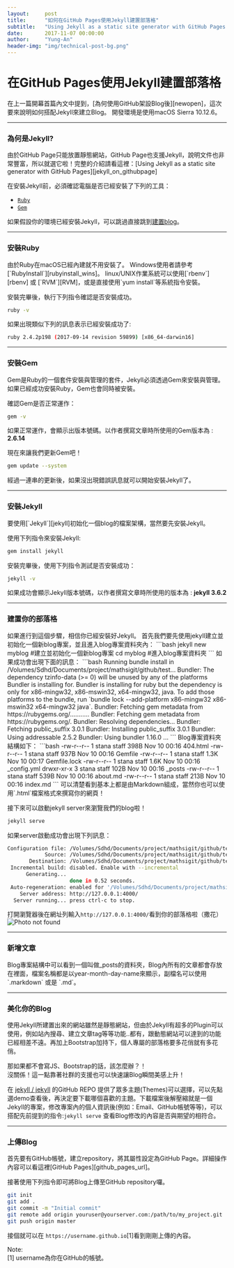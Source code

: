 ```yaml
---
layout:     post
title:      "如何在GitHub Pages使用Jekyll建置部落格"
subtitle:   "Using Jekyll as a static site generator with GitHub Pages."
date:       2017-11-07 00:00:00
author:     "Yung-An"
header-img: "img/technical-post-bg.png"
---
```


<h1>在GitHub Pages使用Jekyll建置部落格</h1>
在上一篇開幕首篇內文中提到，[為何使用GitHub架設Blog後][newopen]，這次要來說明如何搭配Jekyll來建立Blog。
開發環境是使用macOS Sierra 10.12.6。

---
<h3 id="why_jekyll">為何是Jekyll?</h3>
由於GitHub Page只能放置靜態網站，GitHub Page也支援Jekyll，說明文件也非常豐富，所以就選它啦！完整的介紹請看這裡：[Using Jekyll as a static site generator with GitHub Pages][jekyll_on_githubpage]

在安裝Jekyll前，必須確認電腦是否已經安裝了下列的工具：
* [`Ruby`][ruby]
* [`Gem`][gem]

如果假設你的環境已經安裝Jekyll，可以跳過直接跳到[建置blog](#new_blog)。

---
<h3 id="install_ruby">安裝Ruby</h3>
由於Ruby在macOS已經內建就不用安裝了。    
Windows使用者請參考[`RubyInstall`][rubyinstall_wins]。    
linux/UNIX作業系統可以使用[`rbenv`][rbenv] 或 [`RVM`][RVM]，或是直接使用`yum install`等系統指令安裝。

安裝完畢後，執行下列指令確認是否安裝成功。    
```bash
ruby -v
```

如果出現類似下列的訊息表示已經安裝成功了:    
```bash
ruby 2.4.2p198 (2017-09-14 revision 59899) [x86_64-darwin16]
```
---
<h3 id="install_gem">安裝Gem</h3>
Gem是Ruby的一個套件安裝與管理的套件，Jekyll必須透過Gem來安裝與管理。
如果已經成功安裝Ruby，Gem也會同時被安裝。

確認Gem是否正常運作：    
```bash
gem -v
```    
如果正常運作，會顯示出版本號碼。以作者撰寫文章時所使用的Gem版本為 : **2.6.14**

現在來讓我們更新Gem吧！    
```bash
gem update --system
```
經過一連串的更新後，如果沒出現錯誤訊息就可以開始安裝Jekyll了。

---
<h3 id="install_jekyll">安裝Jekyll</h3>
要使用[`Jekyll`][jekyll]初始化一個blog的檔案架構，當然要先安裝Jekyll。

使用下列指令來安裝Jekyll:    
```bash
gem install jekyll
```    
安裝完畢後，使用下列指令測試是否安裝成功：    
```bash
jekyll -v
```    
如果成功會顯示Jekyll版本號碼，以作者撰寫文章時所使用的版本為 : **jekyll 3.6.2**

---
<h3 id="new_blog">建置你的部落格</h3>
如果進行到這個步驟，相信你已經安裝好Jekyll。    
首先我們要先使用jekyll建立並初始化一個新blog專案，並且進入blog專案資料夾內：    
```bash
jekyll new myblog #建立並初始化一個新blog專案
cd myblog         #進入blog專案資料夾
```
如果成功會出現下面的訊息：
```bash
Running bundle install in /Volumes/Sdhd/Documents/project/mathsigit/github/test...
  Bundler: The dependency tzinfo-data (>= 0) will be unused by any of the platforms Bundler is installing for. Bundler is installing for ruby but the dependency is only for x86-mingw32, x86-mswin32, x64-mingw32, java. To add those platforms to the bundle, run `bundle lock --add-platform x86-mingw32 x86-mswin32 x64-mingw32 java`.
  Bundler: Fetching gem metadata from https://rubygems.org/...........
  Bundler: Fetching gem metadata from https://rubygems.org/.
  Bundler: Resolving dependencies...
  Bundler: Fetching public_suffix 3.0.1
  Bundler: Installing public_suffix 3.0.1
  Bundler: Using addressable 2.5.2
  Bundler: Using bundler 1.16.0
  ...
```
Blog專案資料夾結構如下：
```bash
-rw-r--r--  1 stana  staff   398B Nov 10 00:16 404.html
-rw-r--r--  1 stana  staff   937B Nov 10 00:16 Gemfile
-rw-r--r--  1 stana  staff   1.3K Nov 10 00:17 Gemfile.lock
-rw-r--r--  1 stana  staff   1.6K Nov 10 00:16 _config.yml
drwxr-xr-x  3 stana  staff   102B Nov 10 00:16 _posts
-rw-r--r--  1 stana  staff   539B Nov 10 00:16 about.md
-rw-r--r--  1 stana  staff   213B Nov 10 00:16 index.md
```
可以清楚看到基本上都是由Markdown組成，當然你也可以使用`.html`檔案格式來撰寫你的網頁！

接下來可以啟動jekyll server來瀏覽我們的blog啦！
```bash
jekyll serve
```
如果server啟動成功會出現下列訊息：
```bash
Configuration file: /Volumes/Sdhd/Documents/project/mathsigit/github/test/_config.yml
            Source: /Volumes/Sdhd/Documents/project/mathsigit/github/test
       Destination: /Volumes/Sdhd/Documents/project/mathsigit/github/test/_site
 Incremental build: disabled. Enable with --incremental
      Generating...
                    done in 0.52 seconds.
 Auto-regeneration: enabled for '/Volumes/Sdhd/Documents/project/mathsigit/github/test'
    Server address: http://127.0.0.1:4000/
  Server running... press ctrl-c to stop.
```
打開瀏覽器後在網址列輸入`http://127.0.0.1:4000/`看到你的部落格啦（撒花）
![Photo not found][jekyll_init_photo]

---
<h3 id="create_post">新增文章</h3>
Blog專案結構中可以看到一個叫做_posts的資料夾，Blog內所有的文章都會存放在裡面，檔案名稱都是以year-month-day-name來顯示，副檔名可以使用`.markdown` 或是 `.md`。

---
<h3 id="ui_for_blog">美化你的Blog</h3>
使用Jekyll所建置出來的網站雖然是靜態網站，但由於Jekyll有超多的Plugin可以使用，例如站內搜尋、建立文章tag等等功能..都有，跟動態網站可以達到的功能已經相差不遠。再加上Bootstrap加持下，個人專屬的部落格要多花俏就有多花俏。

那如果都不會寫JS、Bootstrap的話，該怎麼辦？！    
沒關係！這一點靠著社群的支援也可以快速讓Blog瞬間美感上升！   

在 [jekyll / jekyll][jekyll_themes] 的GitHub REPO 提供了眾多主題(Themes)可以選擇，可以先點選demo查看後，再決定要下載哪個喜歡的主題。下載檔案後解壓縮就是一個Jekyll的專案，修改專案內的個人資訊後(例如：Email、GitHub帳號等等)，可以搭配先前提到的指令:`jekyll serve` 查看Blog修改的內容是否與期望的相符合。

---
<h3 id="push_blog">上傳Blog</h3>
首先要有GitHub帳號，建立repository，將其屬性設定為GitHub Page。詳細操作內容可以看這裡[GitHub Pages][github_pages_url]。

接著使用下列指令即可將Blog上傳至GitHub repository囉。
```bash
git init
git add .
git commit -m "Initial commit"
git remote add origin youruser@yourserver.com:/path/to/my_project.git
git push origin master
```

接個就可以在 `https://username.github.io`[1]看到剛剛上傳的內容。

Note:    
[1] username為你在GitHub的帳號。

[newopen]: /blog_page/2017/11/06/new-open/
[jekyll_on_githubpage]: https://help.github.com/articles/using-jekyll-as-a-static-site-generator-with-github-pages/
[jekyll]: https://jekyllrb.com/ "Jekyll Web Site."
[ruby]: https://www.ruby-lang.org/ "Ruby Web Site."
[gem]: http://guides.rubygems.org/what-is-a-gem/ "What is Gem?"
[rubyinstall_wins]: https://rubyinstaller.org/ "How to install ruby on windows?"
[rbenv]: https://github.com/rbenv/rbenv "How to install ruby on linux/UNIX?"
[RVM]: http://rvm.io/ "How to install ruby on linux/UNIX?"
[jekyll_init_photo]: ../../../../img/jekyll-init-page.png
[jekyll_themes]: https://github.com/jekyll/jekyll/wiki/Themes
[github_pages_url]: https://pages.github.com

